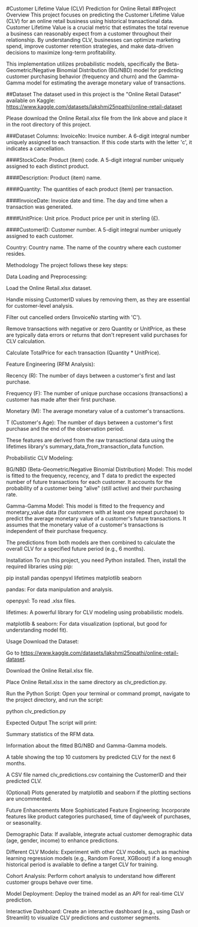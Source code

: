 #Customer Lifetime Value (CLV) Prediction for Online Retail
##Project Overview
This project focuses on predicting the Customer Lifetime Value (CLV) for an online retail business using historical transactional data. Customer Lifetime Value is a crucial metric that estimates the total revenue a business can reasonably expect from a customer throughout their relationship. By understanding CLV, businesses can optimize marketing spend, improve customer retention strategies, and make data-driven decisions to maximize long-term profitability.

This implementation utilizes probabilistic models, specifically the Beta-Geometric/Negative Binomial Distribution (BG/NBD) model for predicting customer purchasing behavior (frequency and churn) and the Gamma-Gamma model for estimating the average monetary value of transactions.

##Dataset
The dataset used in this project is the "Online Retail Dataset" available on Kaggle:
https://www.kaggle.com/datasets/lakshmi25npathi/online-retail-dataset

Please download the Online Retail.xlsx file from the link above and place it in the root directory of this project.

###Dataset Columns:
InvoiceNo: Invoice number. A 6-digit integral number uniquely assigned to each transaction. If this code starts with the letter 'c', it indicates a cancellation.

####StockCode: Product (item) code. A 5-digit integral number uniquely assigned to each distinct product.

####Description: Product (item) name.

####Quantity: The quantities of each product (item) per transaction.

####InvoiceDate: Invoice date and time. The day and time when a transaction was generated.

####UnitPrice: Unit price. Product price per unit in sterling (£).

####CustomerID: Customer number. A 5-digit integral number uniquely assigned to each customer.

Country: Country name. The name of the country where each customer resides.

Methodology
The project follows these key steps:

Data Loading and Preprocessing:

Load the Online Retail.xlsx dataset.

Handle missing CustomerID values by removing them, as they are essential for customer-level analysis.

Filter out cancelled orders (InvoiceNo starting with 'C').

Remove transactions with negative or zero Quantity or UnitPrice, as these are typically data errors or returns that don't represent valid purchases for CLV calculation.

Calculate TotalPrice for each transaction (Quantity * UnitPrice).

Feature Engineering (RFM Analysis):

Recency (R): The number of days between a customer's first and last purchase.

Frequency (F): The number of unique purchase occasions (transactions) a customer has made after their first purchase.

Monetary (M): The average monetary value of a customer's transactions.

T (Customer's Age): The number of days between a customer's first purchase and the end of the observation period.

These features are derived from the raw transactional data using the lifetimes library's summary_data_from_transaction_data function.

Probabilistic CLV Modeling:

BG/NBD (Beta-Geometric/Negative Binomial Distribution) Model: This model is fitted to the frequency, recency, and T data to predict the expected number of future transactions for each customer. It accounts for the probability of a customer being "alive" (still active) and their purchasing rate.

Gamma-Gamma Model: This model is fitted to the frequency and monetary_value data (for customers with at least one repeat purchase) to predict the average monetary value of a customer's future transactions. It assumes that the monetary value of a customer's transactions is independent of their purchase frequency.

The predictions from both models are then combined to calculate the overall CLV for a specified future period (e.g., 6 months).

Installation
To run this project, you need Python installed. Then, install the required libraries using pip:

pip install pandas openpyxl lifetimes matplotlib seaborn

pandas: For data manipulation and analysis.

openpyxl: To read .xlsx files.

lifetimes: A powerful library for CLV modeling using probabilistic models.

matplotlib & seaborn: For data visualization (optional, but good for understanding model fit).

Usage
Download the Dataset:

Go to https://www.kaggle.com/datasets/lakshmi25npathi/online-retail-dataset.

Download the Online Retail.xlsx file.

Place Online Retail.xlsx in the same directory as clv_prediction.py.

Run the Python Script:
Open your terminal or command prompt, navigate to the project directory, and run the script:

python clv_prediction.py

Expected Output
The script will print:

Summary statistics of the RFM data.

Information about the fitted BG/NBD and Gamma-Gamma models.

A table showing the top 10 customers by predicted CLV for the next 6 months.

A CSV file named clv_predictions.csv containing the CustomerID and their predicted CLV.

(Optional) Plots generated by matplotlib and seaborn if the plotting sections are uncommented.

Future Enhancements
More Sophisticated Feature Engineering: Incorporate features like product categories purchased, time of day/week of purchases, or seasonality.

Demographic Data: If available, integrate actual customer demographic data (age, gender, income) to enhance predictions.

Different CLV Models: Experiment with other CLV models, such as machine learning regression models (e.g., Random Forest, XGBoost) if a long enough historical period is available to define a target CLV for training.

Cohort Analysis: Perform cohort analysis to understand how different customer groups behave over time.

Model Deployment: Deploy the trained model as an API for real-time CLV prediction.

Interactive Dashboard: Create an interactive dashboard (e.g., using Dash or Streamlit) to visualize CLV predictions and customer segments.
